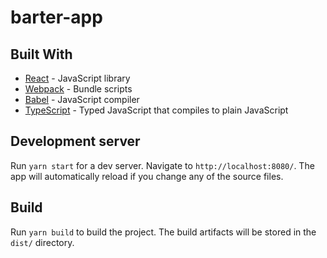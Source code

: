 # barter-app

## Built With

* [React](https://reactjs.org/) - JavaScript library
* [Webpack](https://webpack.js.org/) - Bundle scripts
* [Babel](https://babeljs.io/) - JavaScript compiler
* [TypeScript](https://www.typescriptlang.org/) - Typed JavaScript that compiles to plain JavaScript

## Development server

Run `yarn start` for a dev server. Navigate to `http://localhost:8080/`. The app will automatically reload if you change any of the source files.

## Build

Run `yarn build` to build the project. The build artifacts will be stored in the `dist/` directory.
